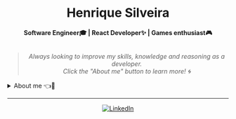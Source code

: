 <h1 align="center"> Henrique Silveira </h1>

    
<div align="center">
<b>Software Engineer🎓 | React Developer✨ | Games enthusiast🎮</b>
<br>
<br>

<blockquote>
    <p><i>
        Always looking to improve my skills, knowledge and reasoning as a developer.<br>
 Click the "About me" button to learn more! 🌀
    </i></p>
</blockquote>
</div>

<details closed>
<summary>About me 👈👀</summary>

---


<div align="right" style="margin:auto">
     <a href="https://github.com/henriquemtn">
        <img width="325em" src="https://github-readme-stats.vercel.app/api/top-langs/?username=henriquemtn&hide=html&langs_count=6&hide_border=true&layout=compact&show_icons=true&line_height=27&theme=highcontrast&custom_title=My%20favorite%20languages"
       alt="Most used languages" align="right">
    </a>
</div>


Hello there!! I am Henrique Silveira :wave:😎
    
My main knowledge in technologies is centered around **Javascript**, **Typescript**, **React** and **SQL**. I am also learning **Angular**

Also technologies I am excited to study more about: **Rust**, **Kotlin** and **Python**.

I'm currently building personal projects to improve my portfolio, I intend to create web applications with a focus on social networks, interface with data management
 and product management.

</details>

---

<div align="center">

[![LinkedIn](https://img.shields.io/badge/linkedin-%230077B5.svg?style=for-the-badge&logo=linkedin&logoColor=white)](https://www.linkedin.com/in/henriquemtn/)

</div>
